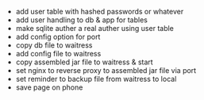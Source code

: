 - add user table with hashed passwords or whatever
- add user handling to db & app for tables
- make sqlite auther a real auther using user table
- add config option for port
- copy db file to waitress
- add config file to waitress
- copy assembled jar file to waitress & start
- set nginx to reverse proxy to assembled jar file via port
- set reminder to backup file from waitress to local
- save page on phone
